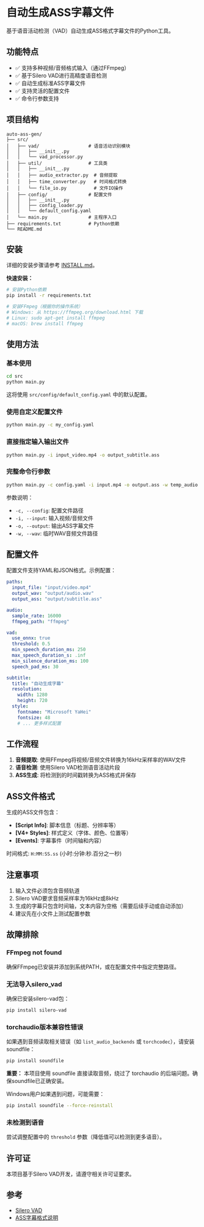 # 自动生成ASS字幕文件

基于语音活动检测（VAD）自动生成ASS格式字幕文件的Python工具。

## 功能特点

- ✅ 支持多种视频/音频格式输入（通过FFmpeg）
- ✅ 基于Silero VAD进行高精度语音检测
- ✅ 自动生成标准ASS字幕文件
- ✅ 支持灵活的配置文件
- ✅ 命令行参数支持

## 项目结构

```
auto-ass-gen/
├── src/
│   ├── vad/                  # 语音活动识别模块
│   │   ├── __init__.py
│   │   └── vad_processor.py
│   ├── util/                 # 工具类
│   │   ├── __init__.py
│   │   ├── audio_extractor.py  # 音频提取
│   │   ├── time_converter.py   # 时间格式转换
│   │   └── file_io.py          # 文件IO操作
│   ├── config/               # 配置文件
│   │   ├── __init__.py
│   │   ├── config_loader.py
│   │   └── default_config.yaml
│   └── main.py               # 主程序入口
├── requirements.txt          # Python依赖
└── README.md
```

## 安装

详细的安装步骤请参考 [INSTALL.md](INSTALL.md)。

**快速安装：**

```bash
# 安装Python依赖
pip install -r requirements.txt

# 安装FFmpeg（根据你的操作系统）
# Windows: 从 https://ffmpeg.org/download.html 下载
# Linux: sudo apt-get install ffmpeg
# macOS: brew install ffmpeg
```


## 使用方法

### 基本使用

```bash
cd src
python main.py
```

这将使用 `src/config/default_config.yaml` 中的默认配置。

### 使用自定义配置文件

```bash
python main.py -c my_config.yaml
```

### 直接指定输入输出文件

```bash
python main.py -i input_video.mp4 -o output_subtitle.ass
```

### 完整命令行参数

```bash
python main.py -c config.yaml -i input.mp4 -o output.ass -w temp_audio.wav
```

参数说明：
- `-c, --config`: 配置文件路径
- `-i, --input`: 输入视频/音频文件
- `-o, --output`: 输出ASS字幕文件
- `-w, --wav`: 临时WAV音频文件路径

## 配置文件

配置文件支持YAML和JSON格式。示例配置：

```yaml
paths:
  input_file: "input/video.mp4"
  output_wav: "output/audio.wav"
  output_ass: "output/subtitle.ass"

audio:
  sample_rate: 16000
  ffmpeg_path: "ffmpeg"

vad:
  use_onnx: true
  threshold: 0.5
  min_speech_duration_ms: 250
  max_speech_duration_s: .inf
  min_silence_duration_ms: 100
  speech_pad_ms: 30

subtitle:
  title: "自动生成字幕"
  resolution:
    width: 1280
    height: 720
  style:
    fontname: "Microsoft YaHei"
    fontsize: 48
    # ... 更多样式配置
```

## 工作流程

1. **音频提取**: 使用FFmpeg将视频/音频文件转换为16kHz采样率的WAV文件
2. **语音检测**: 使用Silero VAD检测语音活动片段
3. **ASS生成**: 将检测到的时间戳转换为ASS格式并保存

## ASS文件格式

生成的ASS文件包含：

- **[Script Info]**: 脚本信息（标题、分辨率等）
- **[V4+ Styles]**: 样式定义（字体、颜色、位置等）
- **[Events]**: 字幕事件（时间轴和内容）

时间格式: `H:MM:SS.ss` (小时:分钟:秒.百分之一秒)

## 注意事项

1. 输入文件必须包含音频轨道
2. Silero VAD要求音频采样率为16kHz或8kHz
3. 生成的字幕只包含时间轴，文本内容为空格（需要后续手动或自动添加）
4. 建议先在小文件上测试配置参数

## 故障排除

### FFmpeg not found
确保FFmpeg已安装并添加到系统PATH，或在配置文件中指定完整路径。

### 无法导入silero_vad
确保已安装silero-vad包：
```bash
pip install silero-vad
```

### torchaudio版本兼容性错误

如果遇到音频读取相关错误（如 `list_audio_backends` 或 `torchcodec`），请安装soundfile：

```bash
pip install soundfile
```

**重要：** 本项目使用 soundfile 直接读取音频，绕过了 torchaudio 的后端问题。确保soundfile已正确安装。

Windows用户如果遇到问题，可能需要：
```bash
pip install soundfile --force-reinstall
```

### 未检测到语音
尝试调整配置中的 `threshold` 参数（降低值可以检测到更多语音）。

## 许可证

本项目基于Silero VAD开发，请遵守相关许可证要求。

## 参考

- [Silero VAD](https://github.com/snakers4/silero-vad)
- [ASS字幕格式说明](http://www.tcax.org/docs/ass-specs.htm)

